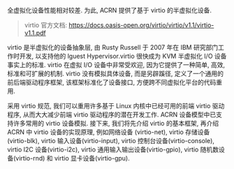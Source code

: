 
全虚拟化设备性能相对较差. 为此, ACRN 提供了基于 virtio 的半虚拟化设备.

> virtio 官方文档: https://docs.oasis-open.org/virtio/virtio/v1.1/virtio-v1.1.pdf

virtio 是半虚拟化的设备抽象层, 由 Rusty Russell 于 2007 年在 IBM 研究部门工作时开发, 以支持他的 lguest Hypervisor.virtio 很快成为 KVM 半虚拟化 I/O 设备事实上的标准. virtio 在虚拟 I/O 设备中非常受欢迎, 因为它提供了一种简单, 高效, 标准和可扩展的机制. virtio 没有模拟具体设备, 而是另辟蹊径, 定义了一个通用的前后端驱动程序框架, 该框架标准化了设备接口, 方便跨不同虚拟化平台的代码重用.

采用 virtio 规范, 我们可以重用许多基于 Linux 内核中已经可用的前端 virtio 驱动程序, 从而大大减少前端 virtio 驱动程序的潜在开发工作. ACRN 设备模型中已支持许多常用的 virtio 设备模拟. 接下来, 我们将先介绍 virtio 的基本框架, 再介绍 ACRN 中 virtio 设备的实现原理, 例如网络设备 (virtio-net), virtio 存储设备(virtio-blk), virtio 输入设备(virtio-input), virtio 控制台设备(virtio-console), virtio I2C 设备(virtio-i2c), virtio 通用输入输出设备(virtio-gpio), virtio 随机数设备(virtio-rnd) 和 virtio 显卡设备(virtio-gpu).

